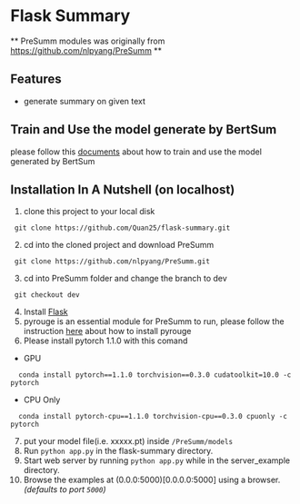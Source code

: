 # Flask Summary

** PreSumm modules was originally from https://github.com/nlpyang/PreSumm **

Features
--------
 * generate summary on given text

 Train and Use the model generate by BertSum
 -------------------------------------------
 please follow this [documents](https://github.com/Quan25/flask-summary/blob/master/guides.pdf) about how to train and use the model generated by BertSum

Installation In A Nutshell (on localhost)
--------------------------
 1. clone this project to your local disk
 ```
  git clone https://github.com/Quan25/flask-summary.git
 ```
 2. cd into the cloned project and download PreSumm
 ```
  git clone https://github.com/nlpyang/PreSumm.git
 ```
 3. cd into PreSumm folder and change the branch to dev
 ```
  git checkout dev
 ```
 4. Install [Flask](https://flask.palletsprojects.com/en/1.1.x/installation/#installation)
 5. pyrouge is an essential module for PreSumm to run, please follow the instruction [here](https://github.com/bheinzerling/pyrouge) about how to install pyrouge
 6. Please install pytorch 1.1.0 with this comand
 - GPU
```
  conda install pytorch==1.1.0 torchvision==0.3.0 cudatoolkit=10.0 -c pytorch
```
 - CPU Only
```
  conda install pytorch-cpu==1.1.0 torchvision-cpu==0.3.0 cpuonly -c pytorch
```
 7. put your model file(i.e. xxxxx.pt) inside ```/PreSumm/models ```
 8. Run `python app.py` in the flask-summary directory.
 9. Start web server by running `python app.py` while in the server_example directory.
 10. Browse the examples at (0.0.0:5000)[0.0.0.0:5000] using a browser. *(defaults to port `5000`)*

